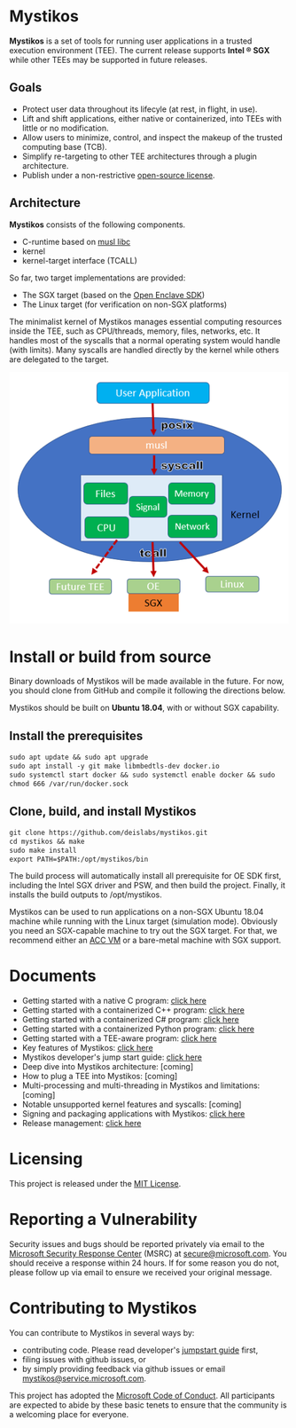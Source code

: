 # Mystikos

**Mystikos** is a set of tools for running user applications in a trusted
execution environment (TEE). The current release supports **Intel &reg; SGX**
while other TEEs may be supported in future releases.

## Goals

- Protect user data throughout its lifecyle (at rest, in flight, in use).
- Lift and shift applications, either native or containerized, into TEEs with
  little or no modification.
- Allow users to minimize, control, and inspect the makeup of the trusted
  computing base (TCB).
- Simplify re-targeting to other TEE architectures through a plugin
  architecture.
- Publish under a non-restrictive [open-source license](LICENSE).

## Architecture

**Mystikos** consists of the following components.
- C-runtime based on [musl libc](https://www.musl-libc.org)
- kernel
- kernel-target interface (TCALL)

So far, two target implementations are provided:
- The SGX target (based on the [Open Enclave SDK](https://github.com/openenclave/openenclave))
- The Linux target (for verification on non-SGX platforms)

The minimalist kernel of Mystikos manages essential computing resources
inside the TEE, such as CPU/threads, memory, files, networks, etc. It handles
most of the syscalls that a normal operating system would handle (with limits).
Many syscalls are handled directly by the kernel while others are delegated to
the target.

![](./arch.png)

# Install or build from source

Binary downloads of Mystikos will be made available in the future. For now, 
you should clone from GitHub and compile it following the directions below.

Mystikos should be built on **Ubuntu 18.04**, with or without SGX capability.

## Install the prerequisites

```
sudo apt update && sudo apt upgrade
sudo apt install -y git make libmbedtls-dev docker.io
sudo systemctl start docker && sudo systemctl enable docker && sudo chmod 666 /var/run/docker.sock
```

## Clone, build, and install Mystikos

```
git clone https://github.com/deislabs/mystikos.git
cd mystikos && make
sudo make install
export PATH=$PATH:/opt/mystikos/bin
```

The build process will automatically install all prerequisite for OE SDK first,
including the Intel SGX driver and PSW, and then build the project. Finally,
it installs the build outputs to /opt/mystikos.

Mystikos can be used to run applications on a non-SGX Ubuntu 18.04 machine
while running with the Linux target (simulation mode). Obviously you need an
SGX-capable machine to try out the SGX target. For that, we recommend either an
[ACC VM](https://aka.ms/accgetstarted) or a bare-metal machine with SGX support.

# Documents

- Getting started with a native C program: [click here](doc/user-getting-started-c.md)
- Getting started with a containerized C++ program: [click here](doc/user-getting-started-docker-c++.md)
- Getting started with a containerized C# program: [click here](doc/user-getting-started-docker-dotnet.md)
- Getting started with a containerized Python program: [click here](doc/user-getting-started-docker-python.md)
- Getting started with a TEE-aware program: [click here](doc/user-getting-started-tee-aware.md)
- Key features of Mystikos: [click here](doc/key-features.md)
- Mystikos developer's jump start guide: [click here](doc/dev-jumpstart.md)
- Deep dive into Mystikos architecture: [coming]
- How to plug a TEE into Mystikos: [coming]
- Multi-processing and multi-threading in Mystikos and limitations: [coming]
- Notable unsupported kernel features and syscalls: [coming]
- Signing and packaging applications with Mystikos: [click here](doc/sign-package.md)
- Release management: [click here](doc/releasing.md)

# Licensing

This project is released under the [MIT License](LICENSE).

# Reporting a Vulnerability

Security issues and bugs should be reported privately via email to the
[Microsoft Security Response Center](https://www.microsoft.com/en-us/msrc)
(MSRC) at secure@microsoft.com. You should receive a response within 24 hours.
If for some reason you do not, please follow up via email to ensure we received
your original message.

# Contributing to Mystikos

You can contribute to Mystikos in several ways by:

- contributing code. Please read developer's [jumpstart guide](doc/dev-jumpstart.md) first,
- filing issues with github issues, or
- by simply providing feedback via github issues or email mystikos@service.microsoft.com.

This project has adopted the
[Microsoft Code of Conduct](https://opensource.microsoft.com/codeofconduct/).
All participants are expected to abide by these basic tenets to ensure that the
community is a welcoming place for everyone.
